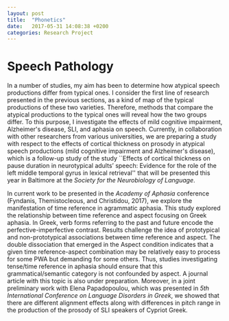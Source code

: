 ```yaml
---
layout: post
title:  "Phonetics"
date:   2017-05-31 14:08:38 +0200
categories: Research Project
---
```

# Speech Pathology

In a number of studies, my aim has been to determine how atypical speech
productions differ from typical ones. I consider the first line of research
presented in the previous sections, as a kind of map of the typical productions
of these two varieties. Therefore, methods that compare the atypical productions
to the typical ones will reveal how the two groups differ. To this purpose, I
investigate the effects of mild cognitive impairment, Alzheimer's disease, SLI,
and aphasia on speech. Currently, in collaboration with other researchers from
various universities, we are preparing a study with respect to the effects of
cortical thickness on prosody in atypical speech productions (mild cognitive
impairment and Alzheimer's disease), which is a follow-up study of the study
``Effects of cortical thickness on pause duration in neurotypical adults’
speech: Evidence for the role of the left middle temporal gyrus in lexical
retrieval'' that will be presented this year in Baltimore at the *Society
for the Neurobiology of Language*.

In current work to be presented in the *Academy of Aphasia* conference
(Fyndanis, Themistocleous, and Christidou, 2017), we explore the manifestation
of time reference in agrammatic aphasia. This study explored the relationship
between time reference and aspect focusing on Greek aphasia. In Greek, verb
forms referring to the past and future encode the perfective-imperfective
contrast. Results challenge the idea of prototypical and non-prototypical
associations between time reference and aspect. The double dissociation that
emerged in the Aspect condition indicates that a given time reference-aspect
combination may be relatively easy to process for some PWA but demanding for
some others. Thus, studies investigating tense/time reference in aphasia should
ensure that this grammatical/semantic category is not confounded by aspect. A
journal article with this topic is also under preparation. Moreover, in a joint
preliminary work with Elena Papadopoulou, which was presented in *5th
International Conference on Language Disorders in Greek*, we showed that there
are different alignment effects along with differences in pitch range in the
production of the prosody of SLI speakers of Cypriot Greek.
